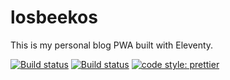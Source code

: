 # losbeekos

This is my personal blog PWA built with Eleventy.

[![Build status](https://img.shields.io/badge/node-14.15.1-blue)](https://www.npmjs.com)
[![Build status](https://img.shields.io/badge/npm-6.14.8-blue)](https://www.npmjs.com)
[![code style: prettier](https://img.shields.io/badge/code_style-prettier-ff69b4.svg)](https://github.com/prettier/prettier)
